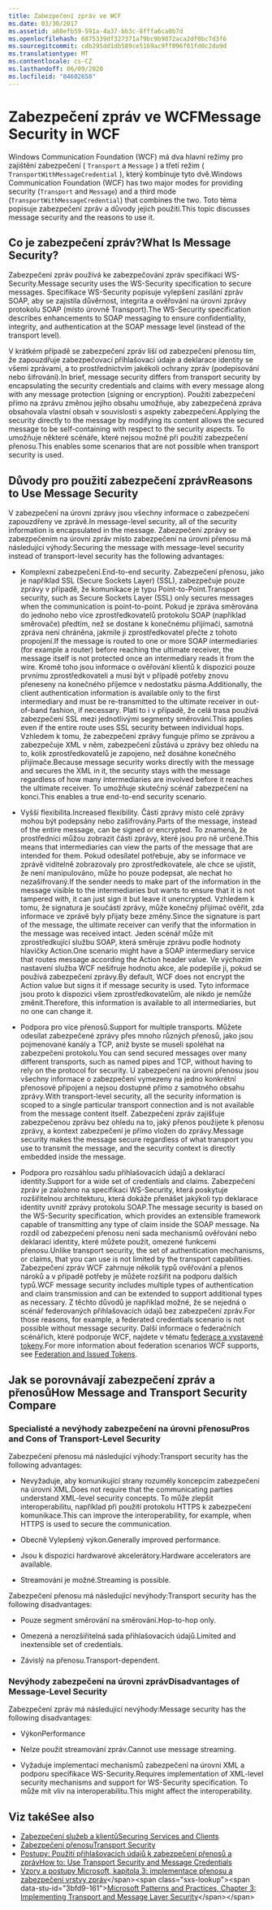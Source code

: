 ```yaml
---
title: Zabezpečení zpráv ve WCF
ms.date: 03/30/2017
ms.assetid: a80efb59-591a-4a37-bb3c-8fffa6ca0b7d
ms.openlocfilehash: 6875339df327371a79bc9b9072aca2df0bc7d3f6
ms.sourcegitcommit: cdb295dd1db589ce5169ac9ff096f01fd0c2da9d
ms.translationtype: MT
ms.contentlocale: cs-CZ
ms.lasthandoff: 06/09/2020
ms.locfileid: "84602658"
---
```

# <a name="message-security-in-wcf"></a><span data-ttu-id="3bfd9-102">Zabezpečení zpráv ve WCF</span><span class="sxs-lookup"><span data-stu-id="3bfd9-102">Message Security in WCF</span></span>

<span data-ttu-id="3bfd9-103">Windows Communication Foundation (WCF) má dva hlavní režimy pro zajištění zabezpečení ( `Transport` a `Message` ) a třetí režim ( `TransportWithMessageCredential` ), který kombinuje tyto dvě.</span><span class="sxs-lookup"><span data-stu-id="3bfd9-103">Windows Communication Foundation (WCF) has two major modes for providing security (`Transport` and `Message`) and a third mode (`TransportWithMessageCredential`) that combines the two.</span></span> <span data-ttu-id="3bfd9-104">Toto téma popisuje zabezpečení zpráv a důvody jejich použití.</span><span class="sxs-lookup"><span data-stu-id="3bfd9-104">This topic discusses message security and the reasons to use it.</span></span>

## <a name="what-is-message-security"></a><span data-ttu-id="3bfd9-105">Co je zabezpečení zpráv?</span><span class="sxs-lookup"><span data-stu-id="3bfd9-105">What Is Message Security?</span></span>

<span data-ttu-id="3bfd9-106">Zabezpečení zpráv používá ke zabezpečování zpráv specifikaci WS-Security.</span><span class="sxs-lookup"><span data-stu-id="3bfd9-106">Message security uses the WS-Security specification to secure messages.</span></span> <span data-ttu-id="3bfd9-107">Specifikace WS-Security popisuje vylepšení zasílání zpráv SOAP, aby se zajistila důvěrnost, integrita a ověřování na úrovni zprávy protokolu SOAP (místo úrovně Transport).</span><span class="sxs-lookup"><span data-stu-id="3bfd9-107">The WS-Security specification describes enhancements to SOAP messaging to ensure confidentiality, integrity, and authentication at the SOAP message level (instead of the transport level).</span></span>

<span data-ttu-id="3bfd9-108">V krátkém případě se zabezpečení zpráv liší od zabezpečení přenosu tím, že zapouzdřuje zabezpečovací přihlašovací údaje a deklarace identity se všemi zprávami, a to prostřednictvím jakékoli ochrany zpráv (podepisování nebo šifrování).</span><span class="sxs-lookup"><span data-stu-id="3bfd9-108">In brief, message security differs from transport security by encapsulating the security credentials and claims with every message along with any message protection (signing or encryption).</span></span> <span data-ttu-id="3bfd9-109">Použití zabezpečení přímo na zprávu změnou jejího obsahu umožňuje, aby zabezpečená zpráva obsahovala vlastní obsah v souvislosti s aspekty zabezpečení.</span><span class="sxs-lookup"><span data-stu-id="3bfd9-109">Applying the security directly to the message by modifying its content allows the secured message to be self-containing with respect to the security aspects.</span></span> <span data-ttu-id="3bfd9-110">To umožňuje některé scénáře, které nejsou možné při použití zabezpečení přenosu.</span><span class="sxs-lookup"><span data-stu-id="3bfd9-110">This enables some scenarios that are not possible when transport security is used.</span></span>

## <a name="reasons-to-use-message-security"></a><span data-ttu-id="3bfd9-111">Důvody pro použití zabezpečení zpráv</span><span class="sxs-lookup"><span data-stu-id="3bfd9-111">Reasons to Use Message Security</span></span>

<span data-ttu-id="3bfd9-112">V zabezpečení na úrovni zprávy jsou všechny informace o zabezpečení zapouzdřeny ve zprávě.</span><span class="sxs-lookup"><span data-stu-id="3bfd9-112">In message-level security, all of the security information is encapsulated in the message.</span></span> <span data-ttu-id="3bfd9-113">Zabezpečení zprávy se zabezpečením na úrovni zpráv místo zabezpečení na úrovni přenosu má následující výhody:</span><span class="sxs-lookup"><span data-stu-id="3bfd9-113">Securing the message with message-level security instead of transport-level security has the following advantages:</span></span>

- <span data-ttu-id="3bfd9-114">Komplexní zabezpečení.</span><span class="sxs-lookup"><span data-stu-id="3bfd9-114">End-to-end security.</span></span> <span data-ttu-id="3bfd9-115">Zabezpečení přenosu, jako je například SSL (Secure Sockets Layer) (SSL), zabezpečuje pouze zprávy v případě, že komunikace je typu Point-to-Point.</span><span class="sxs-lookup"><span data-stu-id="3bfd9-115">Transport security, such as Secure Sockets Layer (SSL) only secures messages when the communication is point-to-point.</span></span> <span data-ttu-id="3bfd9-116">Pokud je zpráva směrována do jednoho nebo více zprostředkovatelů protokolu SOAP (například směrovače) předtím, než se dostane k konečnému přijímači, samotná zpráva není chráněna, jakmile ji zprostředkovatel přečte z tohoto propojení.</span><span class="sxs-lookup"><span data-stu-id="3bfd9-116">If the message is routed to one or more SOAP intermediaries (for example a router) before reaching the ultimate receiver, the message itself is not protected once an intermediary reads it from the wire.</span></span> <span data-ttu-id="3bfd9-117">Kromě toho jsou informace o ověřování klientů k dispozici pouze prvnímu zprostředkovateli a musí být v případě potřeby znovu přeneseny na konečného příjemce v nedostatku pásma.</span><span class="sxs-lookup"><span data-stu-id="3bfd9-117">Additionally, the client authentication information is available only to the first intermediary and must be re-transmitted to the ultimate receiver in out-of-band fashion, if necessary.</span></span> <span data-ttu-id="3bfd9-118">Platí to i v případě, že celá trasa používá zabezpečení SSL mezi jednotlivými segmenty směrování.</span><span class="sxs-lookup"><span data-stu-id="3bfd9-118">This applies even if the entire route uses SSL security between individual hops.</span></span> <span data-ttu-id="3bfd9-119">Vzhledem k tomu, že zabezpečení zprávy funguje přímo se zprávou a zabezpečuje XML v něm, zabezpečení zůstává u zprávy bez ohledu na to, kolik zprostředkovatelů je zapojeno, než dosáhne konečného přijímače.</span><span class="sxs-lookup"><span data-stu-id="3bfd9-119">Because message security works directly with the message and secures the XML in it, the security stays with the message regardless of how many intermediaries are involved before it reaches the ultimate receiver.</span></span> <span data-ttu-id="3bfd9-120">To umožňuje skutečný scénář zabezpečení na konci.</span><span class="sxs-lookup"><span data-stu-id="3bfd9-120">This enables a true end-to-end security scenario.</span></span>

- <span data-ttu-id="3bfd9-121">Vyšší flexibilita.</span><span class="sxs-lookup"><span data-stu-id="3bfd9-121">Increased flexibility.</span></span> <span data-ttu-id="3bfd9-122">Části zprávy místo celé zprávy mohou být podepsány nebo zašifrovány.</span><span class="sxs-lookup"><span data-stu-id="3bfd9-122">Parts of the message, instead of the entire message, can be signed or encrypted.</span></span> <span data-ttu-id="3bfd9-123">To znamená, že prostředníci můžou zobrazit části zprávy, které jsou pro ně určené.</span><span class="sxs-lookup"><span data-stu-id="3bfd9-123">This means that intermediaries can view the parts of the message that are intended for them.</span></span> <span data-ttu-id="3bfd9-124">Pokud odesílatel potřebuje, aby se informace ve zprávě viditelně zobrazovaly pro zprostředkovatele, ale chce se ujistit, že není manipulováno, může ho pouze podepsat, ale nechat ho nezašifrovaný.</span><span class="sxs-lookup"><span data-stu-id="3bfd9-124">If the sender needs to make part of the information in the message visible to the intermediaries but wants to ensure that it is not tampered with, it can just sign it but leave it unencrypted.</span></span> <span data-ttu-id="3bfd9-125">Vzhledem k tomu, že signatura je součástí zprávy, může konečný přijímač ověřit, zda informace ve zprávě byly přijaty beze změny.</span><span class="sxs-lookup"><span data-stu-id="3bfd9-125">Since the signature is part of the message, the ultimate receiver can verify that the information in the message was received intact.</span></span> <span data-ttu-id="3bfd9-126">Jeden scénář může mít zprostředkující službu SOAP, která směruje zprávu podle hodnoty hlavičky Action.</span><span class="sxs-lookup"><span data-stu-id="3bfd9-126">One scenario might have a SOAP intermediary service that routes message according the Action header value.</span></span> <span data-ttu-id="3bfd9-127">Ve výchozím nastavení služba WCF nešifruje hodnotu akce, ale podepíše ji, pokud se používá zabezpečení zprávy.</span><span class="sxs-lookup"><span data-stu-id="3bfd9-127">By default, WCF does not encrypt the Action value but signs it if message security is used.</span></span> <span data-ttu-id="3bfd9-128">Tyto informace jsou proto k dispozici všem zprostředkovatelům, ale nikdo je nemůže změnit.</span><span class="sxs-lookup"><span data-stu-id="3bfd9-128">Therefore, this information is available to all intermediaries, but no one can change it.</span></span>

- <span data-ttu-id="3bfd9-129">Podpora pro více přenosů.</span><span class="sxs-lookup"><span data-stu-id="3bfd9-129">Support for multiple transports.</span></span> <span data-ttu-id="3bfd9-130">Můžete odesílat zabezpečené zprávy přes mnoho různých přenosů, jako jsou pojmenované kanály a TCP, aniž byste se museli spoléhat na zabezpečení protokolu.</span><span class="sxs-lookup"><span data-stu-id="3bfd9-130">You can send secured messages over many different transports, such as named pipes and TCP, without having to rely on the protocol for security.</span></span> <span data-ttu-id="3bfd9-131">U zabezpečení na úrovni přenosu jsou všechny informace o zabezpečení vymezeny na jedno konkrétní přenosové připojení a nejsou dostupné přímo z samotného obsahu zprávy.</span><span class="sxs-lookup"><span data-stu-id="3bfd9-131">With transport-level security, all the security information is scoped to a single particular transport connection and is not available from the message content itself.</span></span> <span data-ttu-id="3bfd9-132">Zabezpečení zpráv zajišťuje zabezpečenou zprávu bez ohledu na to, jaký přenos použijete k přenosu zprávy, a kontext zabezpečení je přímo vložen do zprávy.</span><span class="sxs-lookup"><span data-stu-id="3bfd9-132">Message security makes the message secure regardless of what transport you use to transmit the message, and the security context is directly embedded inside the message.</span></span>

- <span data-ttu-id="3bfd9-133">Podpora pro rozsáhlou sadu přihlašovacích údajů a deklarací identity.</span><span class="sxs-lookup"><span data-stu-id="3bfd9-133">Support for a wide set of credentials and claims.</span></span> <span data-ttu-id="3bfd9-134">Zabezpečení zpráv je založeno na specifikaci WS-Security, která poskytuje rozšiřitelnou architekturu, která dokáže přenášet jakýkoli typ deklarace identity uvnitř zprávy protokolu SOAP.</span><span class="sxs-lookup"><span data-stu-id="3bfd9-134">The message security is based on the WS-Security specification, which provides an extensible framework capable of transmitting any type of claim inside the SOAP message.</span></span> <span data-ttu-id="3bfd9-135">Na rozdíl od zabezpečení přenosu není sada mechanismů ověřování nebo deklarací identity, které můžete použít, omezené funkcemi přenosu.</span><span class="sxs-lookup"><span data-stu-id="3bfd9-135">Unlike transport security, the set of authentication mechanisms, or claims, that you can use is not limited by the transport capabilities.</span></span> <span data-ttu-id="3bfd9-136">Zabezpečení zpráv WCF zahrnuje několik typů ověřování a přenos nároků a v případě potřeby je můžete rozšířit na podporu dalších typů.</span><span class="sxs-lookup"><span data-stu-id="3bfd9-136">WCF message security includes multiple types of authentication and claim transmission and can be extended to support additional types as necessary.</span></span> <span data-ttu-id="3bfd9-137">Z těchto důvodů je například možné, že se nejedná o scénář federovaných přihlašovacích údajů bez zabezpečení zpráv.</span><span class="sxs-lookup"><span data-stu-id="3bfd9-137">For those reasons, for example, a federated credentials scenario is not possible without message security.</span></span> <span data-ttu-id="3bfd9-138">Další informace o federačních scénářích, které podporuje WCF, najdete v tématu [federace a vystavené tokeny](federation-and-issued-tokens.md).</span><span class="sxs-lookup"><span data-stu-id="3bfd9-138">For more information about federation scenarios WCF supports, see [Federation and Issued Tokens](federation-and-issued-tokens.md).</span></span>

## <a name="how-message-and-transport-security-compare"></a><span data-ttu-id="3bfd9-139">Jak se porovnávají zabezpečení zpráv a přenosů</span><span class="sxs-lookup"><span data-stu-id="3bfd9-139">How Message and Transport Security Compare</span></span>

### <a name="pros-and-cons-of-transport-level-security"></a><span data-ttu-id="3bfd9-140">Specialisté a nevýhody zabezpečení na úrovni přenosu</span><span class="sxs-lookup"><span data-stu-id="3bfd9-140">Pros and Cons of Transport-Level Security</span></span>

<span data-ttu-id="3bfd9-141">Zabezpečení přenosu má následující výhody:</span><span class="sxs-lookup"><span data-stu-id="3bfd9-141">Transport security has the following advantages:</span></span>

- <span data-ttu-id="3bfd9-142">Nevyžaduje, aby komunikující strany rozuměly koncepcím zabezpečení na úrovni XML.</span><span class="sxs-lookup"><span data-stu-id="3bfd9-142">Does not require that the communicating parties understand XML-level security concepts.</span></span> <span data-ttu-id="3bfd9-143">To může zlepšit interoperabilitu, například při použití protokolu HTTPS k zabezpečení komunikace.</span><span class="sxs-lookup"><span data-stu-id="3bfd9-143">This can improve the interoperability, for example, when HTTPS is used to secure the communication.</span></span>

- <span data-ttu-id="3bfd9-144">Obecně Vylepšený výkon.</span><span class="sxs-lookup"><span data-stu-id="3bfd9-144">Generally improved performance.</span></span>

- <span data-ttu-id="3bfd9-145">Jsou k dispozici hardwarové akcelerátory.</span><span class="sxs-lookup"><span data-stu-id="3bfd9-145">Hardware accelerators are available.</span></span>

- <span data-ttu-id="3bfd9-146">Streamování je možné.</span><span class="sxs-lookup"><span data-stu-id="3bfd9-146">Streaming is possible.</span></span>

 <span data-ttu-id="3bfd9-147">Zabezpečení přenosu má následující nevýhody:</span><span class="sxs-lookup"><span data-stu-id="3bfd9-147">Transport security has the following disadvantages:</span></span>

- <span data-ttu-id="3bfd9-148">Pouze segment směrování na směrování.</span><span class="sxs-lookup"><span data-stu-id="3bfd9-148">Hop-to-hop only.</span></span>

- <span data-ttu-id="3bfd9-149">Omezená a nerozšiřitelná sada přihlašovacích údajů.</span><span class="sxs-lookup"><span data-stu-id="3bfd9-149">Limited and inextensible set of credentials.</span></span>

- <span data-ttu-id="3bfd9-150">Závislý na přenosu.</span><span class="sxs-lookup"><span data-stu-id="3bfd9-150">Transport-dependent.</span></span>

### <a name="disadvantages-of-message-level-security"></a><span data-ttu-id="3bfd9-151">Nevýhody zabezpečení na úrovni zpráv</span><span class="sxs-lookup"><span data-stu-id="3bfd9-151">Disadvantages of Message-Level Security</span></span>

<span data-ttu-id="3bfd9-152">Zabezpečení zpráv má následující nevýhody:</span><span class="sxs-lookup"><span data-stu-id="3bfd9-152">Message security has the following disadvantages:</span></span>

- <span data-ttu-id="3bfd9-153">Výkon</span><span class="sxs-lookup"><span data-stu-id="3bfd9-153">Performance</span></span>

- <span data-ttu-id="3bfd9-154">Nelze použít streamování zpráv.</span><span class="sxs-lookup"><span data-stu-id="3bfd9-154">Cannot use message streaming.</span></span>

- <span data-ttu-id="3bfd9-155">Vyžaduje implementaci mechanismů zabezpečení na úrovni XML a podporu specifikace WS-Security.</span><span class="sxs-lookup"><span data-stu-id="3bfd9-155">Requires implementation of XML-level security mechanisms and support for WS-Security specification.</span></span> <span data-ttu-id="3bfd9-156">To může mít vliv na interoperabilitu.</span><span class="sxs-lookup"><span data-stu-id="3bfd9-156">This might affect the interoperability.</span></span>

## <a name="see-also"></a><span data-ttu-id="3bfd9-157">Viz také</span><span class="sxs-lookup"><span data-stu-id="3bfd9-157">See also</span></span>

- [<span data-ttu-id="3bfd9-158">Zabezpečení služeb a klientů</span><span class="sxs-lookup"><span data-stu-id="3bfd9-158">Securing Services and Clients</span></span>](securing-services-and-clients.md)
- [<span data-ttu-id="3bfd9-159">Zabezpečení přenosu</span><span class="sxs-lookup"><span data-stu-id="3bfd9-159">Transport Security</span></span>](transport-security.md)
- [<span data-ttu-id="3bfd9-160">Postupy: Použití přihlašovacích údajů k zabezpečení přenosů a zpráv</span><span class="sxs-lookup"><span data-stu-id="3bfd9-160">How to: Use Transport Security and Message Credentials</span></span>](how-to-use-transport-security-and-message-credentials.md)
- <span data-ttu-id="3bfd9-161">[Vzory a postupy Microsoft, kapitola 3: implementace přenosu a zabezpečení vrstvy zpráv](https://docs.microsoft.com/previous-versions/msp-n-p/ff647370(v=pandp.10))</span><span class="sxs-lookup"><span data-stu-id="3bfd9-161">[Microsoft Patterns and Practices, Chapter 3: Implementing Transport and Message Layer Security](https://docs.microsoft.com/previous-versions/msp-n-p/ff647370(v=pandp.10))</span></span>
